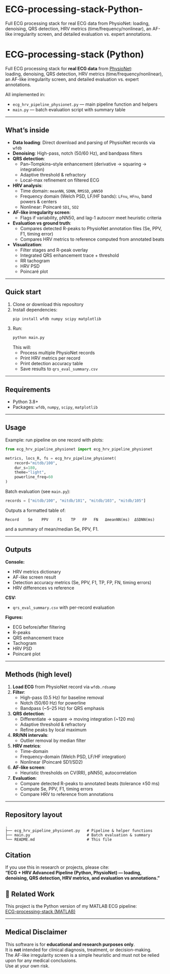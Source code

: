 # ECG-processing-stack-Python-
Full ECG processing stack for real ECG data from PhysioNet: loading, denoising, QRS detection, HRV metrics (time/frequency/nonlinear), an AF-like irregularity screen, and detailed evaluation vs. expert annotations.




# ECG-processing-stack (Python)

Full ECG processing stack for **real ECG data** from [PhysioNet](https://physionet.org/):  
loading, denoising, QRS detection, HRV metrics (time/frequency/nonlinear), an AF-like irregularity screen, and detailed evaluation vs. expert annotations.

All implemented in:

- `ecg_hrv_pipeline_physionet.py` — main pipeline function and helpers  
- `main.py` — batch evaluation script with summary table

---

##  What’s inside

- **Data loading**: Direct download and parsing of PhysioNet records via `wfdb`
- **Denoising**: High-pass, notch (50/60 Hz), and bandpass filters
- **QRS detection**:
  - Pan–Tompkins–style enhancement (derivative → squaring → integration)
  - Adaptive threshold & refractory
  - Local-max refinement on filtered ECG
- **HRV analysis**:
  - Time domain: `meanNN`, `SDNN`, `RMSSD`, `pNN50`
  - Frequency domain (Welch PSD, LF/HF bands): `LFnu`, `HFnu`, band powers & centers
  - Nonlinear: Poincaré `SD1`, `SD2`
- **AF-like irregularity screen**:
  - Flags if variability, pNN50, and lag-1 autocorr meet heuristic criteria
- **Evaluation vs ground truth**:
  - Compares detected R-peaks to PhysioNet annotation files (Se, PPV, F1, timing error)
  - Compares HRV metrics to reference computed from annotated beats
- **Visualization**:
  - Filter stages and R-peak overlay
  - Integrated QRS enhancement trace + threshold
  - RR tachogram
  - HRV PSD
  - Poincaré plot

---

##  Quick start

1. Clone or download this repository
2. Install dependencies:
   ```bash
   pip install wfdb numpy scipy matplotlib
   ```
3. Run:
   ```bash
   python main.py
   ```
   This will:
   - Process multiple PhysioNet records
   - Print HRV metrics per record
   - Print detection accuracy table
   - Save results to `qrs_eval_summary.csv`

---

##  Requirements

- Python 3.8+  
- Packages: `wfdb`, `numpy`, `scipy`, `matplotlib`

---

##  Usage

Example: run pipeline on one record with plots:
```python
from ecg_hrv_pipeline_physionet import ecg_hrv_pipeline_physionet

metrics, locs_R, fs = ecg_hrv_pipeline_physionet(
    record="mitdb/100",
    dur_s=180,
    theme="light",
    powerline_freq=60
)
```

Batch evaluation (see `main.py`):
```python
records = ["mitdb/100", "mitdb/101", "mitdb/103", "mitdb/105"]
```
Outputs a formatted table of:
```
Record    Se    PPV    F1    TP   FP   FN   ΔmeanNN(ms)  ΔSDNN(ms)
```
and a summary of mean/median Se, PPV, F1.

---

##  Outputs

**Console:**
- HRV metrics dictionary
- AF-like screen result
- Detection accuracy metrics (Se, PPV, F1, TP, FP, FN, timing errors)
- HRV differences vs reference

**CSV:**
- `qrs_eval_summary.csv` with per-record evaluation

**Figures:**
- ECG before/after filtering
- R-peaks
- QRS enhancement trace
- Tachogram
- HRV PSD
- Poincaré plot

---

##  Methods (high level)

1. **Load ECG** from PhysioNet record via `wfdb.rdsamp`
2. **Filter**:
   - High-pass (0.5 Hz) for baseline removal
   - Notch (50/60 Hz) for powerline
   - Bandpass (~5–25 Hz) for QRS emphasis
3. **QRS detection**:
   - Differentiate → square → moving integration (~120 ms)
   - Adaptive threshold & refractory
   - Refine peaks by local maximum
4. **RR/NN intervals**:
   - Outlier removal by median filter
5. **HRV metrics**:
   - Time-domain
   - Frequency-domain (Welch PSD, LF/HF integration)
   - Nonlinear (Poincaré SD1/SD2)
6. **AF-like screen**:
   - Heuristic thresholds on CV(RR), pNN50, autocorrelation
7. **Evaluation**:
   - Compare detected R-peaks to annotated beats (tolerance ±50 ms)
   - Compute Se, PPV, F1, timing errors
   - Compare HRV to reference from annotations

---

##  Repository layout

```text
.
├── ecg_hrv_pipeline_physionet.py   # Pipeline & helper functions
├── main.py                         # Batch evaluation & summary
└── README.md                       # This file
```

##  Citation

If you use this in research or projects, please cite:  
**“ECG + HRV Advanced Pipeline (Python, PhysioNet) — loading, denoising, QRS detection, HRV metrics, and evaluation vs annotations.”**

## 🔗 Related Work
This project is the Python version of my MATLAB ECG pipeline:  
[ECG-processing-stack (MATLAB)](https://github.com/rzrm99/ECG-processing-stack)


---

##  Medical Disclaimer

This software is for **educational and research purposes only**.  
It is **not** intended for clinical diagnosis, treatment, or decision-making.  
The AF-like irregularity screen is a simple heuristic and must not be relied upon for any medical conclusions.  
Use at your own risk.
